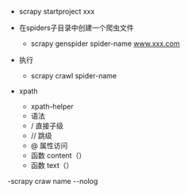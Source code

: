 - scrapy startproject xxx
- 在spiders子目录中创建一个爬虫文件
    - scrapy genspider spider-name www.xxx.com

- 执行
  - scrapy crawl spider-name
- xpath
  - xpath-helper
  - 语法
  - / 直接子级
  - // 跳级
  - @ 属性访问
  - 函数 content（）
  - 函数 text（）

-scrapy craw name --nolog